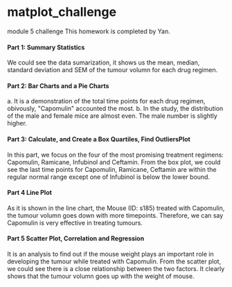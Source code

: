 # matplot_challenge
module 5 challenge
This homework is completed by Yan.
#### Part 1: Summary Statistics
We could see the data sumarization, it shows us the mean, median, standard deviation and SEM of the tumour volumn for each drug regimen.

#### Part 2: Bar Charts and a Pie Charts
a. It is a demonstration of the total time points for each drug regimen, obivously, "Capomulin" accounted the most. 
b. In the study, the distribution of the male and female mice are almost even. The male number is slightly higher.

#### Part 3: Calculate, and Create a Box Quartiles, Find OutliersPlot 

In this part, we focus on the four of the most promising treatment regimens: Capomulin, Ramicane, Infubinol and Ceftamin. From the box plot, we could see the last time points for Capomulin, Ramicane,  Ceftamin are within the regular normal range except one of Infubinol is below the lower bound.

#### Part 4 Line Plot

As it is shown in the line chart, the Mouse (ID: s185) treated with Capomulin, the tumour volumn goes down with more timepoints.
Therefore, we can say Capomulin is very effective in treating tumours.

#### Part 5 Scatter Plot, Correlation and Regression
It is an analysis to find out if the mouse weight plays an important role in developing the tumour while treated with Capomulin.
 From the scatter plot, we could see there is a close relationship between the two factors. It clearly shows that the tumour volumn goes up with the weight of mouse.


